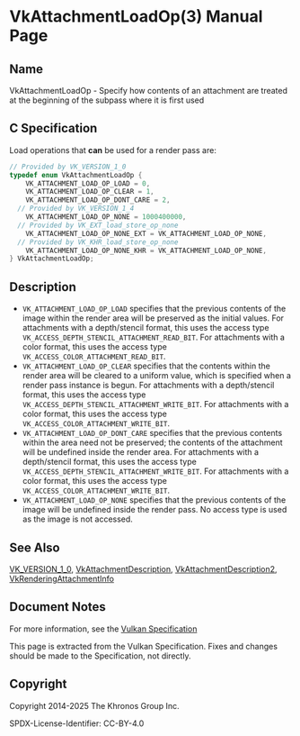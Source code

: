 # VkAttachmentLoadOp(3) Manual Page

## Name

VkAttachmentLoadOp - Specify how contents of an attachment are treated at the beginning of the subpass where it is first used



## [](#_c_specification)C Specification

Load operations that **can** be used for a render pass are:

```c++
// Provided by VK_VERSION_1_0
typedef enum VkAttachmentLoadOp {
    VK_ATTACHMENT_LOAD_OP_LOAD = 0,
    VK_ATTACHMENT_LOAD_OP_CLEAR = 1,
    VK_ATTACHMENT_LOAD_OP_DONT_CARE = 2,
  // Provided by VK_VERSION_1_4
    VK_ATTACHMENT_LOAD_OP_NONE = 1000400000,
  // Provided by VK_EXT_load_store_op_none
    VK_ATTACHMENT_LOAD_OP_NONE_EXT = VK_ATTACHMENT_LOAD_OP_NONE,
  // Provided by VK_KHR_load_store_op_none
    VK_ATTACHMENT_LOAD_OP_NONE_KHR = VK_ATTACHMENT_LOAD_OP_NONE,
} VkAttachmentLoadOp;
```

## [](#_description)Description

- `VK_ATTACHMENT_LOAD_OP_LOAD` specifies that the previous contents of the image within the render area will be preserved as the initial values. For attachments with a depth/stencil format, this uses the access type `VK_ACCESS_DEPTH_STENCIL_ATTACHMENT_READ_BIT`. For attachments with a color format, this uses the access type `VK_ACCESS_COLOR_ATTACHMENT_READ_BIT`.
- `VK_ATTACHMENT_LOAD_OP_CLEAR` specifies that the contents within the render area will be cleared to a uniform value, which is specified when a render pass instance is begun. For attachments with a depth/stencil format, this uses the access type `VK_ACCESS_DEPTH_STENCIL_ATTACHMENT_WRITE_BIT`. For attachments with a color format, this uses the access type `VK_ACCESS_COLOR_ATTACHMENT_WRITE_BIT`.
- `VK_ATTACHMENT_LOAD_OP_DONT_CARE` specifies that the previous contents within the area need not be preserved; the contents of the attachment will be undefined inside the render area. For attachments with a depth/stencil format, this uses the access type `VK_ACCESS_DEPTH_STENCIL_ATTACHMENT_WRITE_BIT`. For attachments with a color format, this uses the access type `VK_ACCESS_COLOR_ATTACHMENT_WRITE_BIT`.
- `VK_ATTACHMENT_LOAD_OP_NONE` specifies that the previous contents of the image will be undefined inside the render pass. No access type is used as the image is not accessed.

## [](#_see_also)See Also

[VK\_VERSION\_1\_0](https://registry.khronos.org/vulkan/specs/latest/man/html/VK_VERSION_1_0.html), [VkAttachmentDescription](https://registry.khronos.org/vulkan/specs/latest/man/html/VkAttachmentDescription.html), [VkAttachmentDescription2](https://registry.khronos.org/vulkan/specs/latest/man/html/VkAttachmentDescription2.html), [VkRenderingAttachmentInfo](https://registry.khronos.org/vulkan/specs/latest/man/html/VkRenderingAttachmentInfo.html)

## [](#_document_notes)Document Notes

For more information, see the [Vulkan Specification](https://registry.khronos.org/vulkan/specs/latest/html/vkspec.html#VkAttachmentLoadOp)

This page is extracted from the Vulkan Specification. Fixes and changes should be made to the Specification, not directly.

## [](#_copyright)Copyright

Copyright 2014-2025 The Khronos Group Inc.

SPDX-License-Identifier: CC-BY-4.0